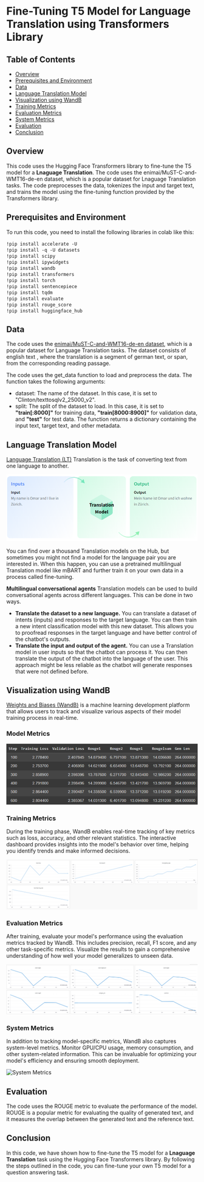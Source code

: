# Fine-Tuning T5 Model for Language Translation using Transformers Library

## Table of Contents

- [Overview](#Overview)
- [Prerequisites and Environment](#Prerequisites-and-Environment)
- [Data](#Data)
- [Language Translation Model](#Language-Translation-Model)
- [Visualization using WandB](#Visualization-using-WandB)
- [Training Metrics](#Training-Metrics)
- [Evaluation Metrics](#Evaluation-Metrics)
- [System Metrics](#System-Metrics)
- [Evaluation](#Evaluation)
- [Conclusion](#Conclusion)

## Overview

This code uses the Hugging Face Transformers library to fine-tune the T5 model for a **Lnaguage Translation**. The code uses the enimai/MuST-C-and-WMT16-de-en dataset, which is a popular dataset for Lnaguage Translation tasks. The code preprocesses the data, tokenizes the input and target text, and trains the model using the fine-tuning function provided by the Transformers library.

## Prerequisites and Environment

To run this code, you need to install the following libraries in colab like this:

```
!pip install accelerate -U
!pip install -q -U datasets
!pip install scipy
!pip install ipywidgets
!pip install wandb
!pip install transformers
!pip install torch
!pip install sentencepiece
!pip install tqdm
!pip install evaluate
!pip install rouge_score
!pip install huggingface_hub

```
## Data

The code uses the [enimai/MuST-C-and-WMT16-de-en dataset](https://huggingface.co/datasets/enimai/MuST-C-and-WMT16-de-en), which is a popular dataset for Language Translation tasks. The dataset consists of english text , where the translation is a segment of german text, or span, from the corresponding reading passage.

The code uses the get_data function to load and preprocess the data. The function takes the following arguments:

* dataset: The name of the dataset. In this case, it is set to "Clinton/texttosqlv2_25000_v2".
* split: The split of the dataset to load. In this case, it is set to **"train[:8000]"** for training data, **"train[8000:8900]"** for validation data, and **"test"** for test data.
The function returns a dictionary containing the input text, target text, and other metadata.

## Language Translation Model

[Language Translation (LT)](https://huggingface.co/tasks/translation) Translation is the task of converting text from one language to another.

![Language Translation](LT.png)

You can find over a thousand Translation models on the Hub, but sometimes you might not find a model for the language pair you are interested in. When this happen, you can use a pretrained multilingual Translation model like mBART and further train it on your own data in a process called fine-tuning.

**Multilingual conversational agents**
Translation models can be used to build conversational agents across different languages. This can be done in two ways.

* **Translate the dataset to a new language.** You can translate a dataset of intents (inputs) and responses to the target language. You can then train a new intent classification model with this new dataset. This allows you to proofread responses in the target language and have better control of the chatbot's outputs.
* **Translate the input and output of the agent.** You can use a Translation model in user inputs so that the chatbot can process it. You can then translate the output of the chatbot into the language of the user. This approach might be less reliable as the chatbot will generate responses that were not defined before.

## Visualization using WandB

[Weights and Biases (WandB)](https://wandb.ai/) is a machine learning development platform that allows users to track and visualize various aspects of their model training process in real-time.

### Model Metrics 

![model_details](model_details.png)

### Training Metrics

During the training phase, WandB enables real-time tracking of key metrics such as loss, accuracy, and other relevant statistics. The interactive dashboard provides insights into the model's behavior over time, helping you identify trends and make informed decisions.

![Training Metrics](train_graphs.png)

### Evaluation Metrics

After training, evaluate your model's performance using the evaluation metrics tracked by WandB. This includes precision, recall, F1 score, and any other task-specific metrics. Visualize the results to gain a comprehensive understanding of how well your model generalizes to unseen data.

![Evaluation Metrics](eval_graphs.png)

### System Metrics

In addition to tracking model-specific metrics, WandB also captures system-level metrics. Monitor GPU/CPU usage, memory consumption, and other system-related information. This can be invaluable for optimizing your model's efficiency and ensuring smooth deployment.

![System Metrics](system_utilization.png)

## Evaluation

The code uses the ROUGE metric to evaluate the performance of the model. ROUGE is a popular metric for evaluating the quality of generated text, and it measures the overlap between the generated text and the reference text.

## Conclusion

In this code, we have shown how to fine-tune the T5 model for a **Lnaguage Translation** task using the Hugging Face Transformers library. By following the steps outlined in the code, you can fine-tune your own T5 model for a question answering task.







